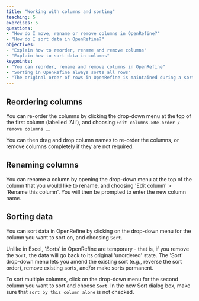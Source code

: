 ```yaml
---
title: "Working with columns and sorting"
teaching: 5
exercises: 5
questions:
- "How do I move, rename or remove columns in OpenRefine?"
- "How do I sort data in OpenRefine?"
objectives:
- "Explain how to reorder, rename and remove columns"
- "Explain how to sort data in columns"
keypoints:
- "You can reorder, rename and remove columns in OpenRefine"
- "Sorting in OpenRefine always sorts all rows"
- "The original order of rows in OpenRefine is maintained during a sort until you use the option to Reorder Rows Permanently"
---
```


## Reordering columns
You can re-order the columns by clicking the drop-down menu at the top of the first column (labelled 'All'), and choosing `Edit columns->Re-order / remove columns …`.

You can then drag and drop column names to re-order the columns, or remove columns completely if they are not required.

## Renaming columns

You can rename a column by opening the drop-down menu at the top of the column that you would like to rename, and choosing 'Edit column' > 'Rename this column'. You will then be prompted to enter the new column name. 

## Sorting data
You can sort data in OpenRefine by clicking on the drop-down menu for the column you want to sort on, and choosing `Sort`.

Unlike in Excel, 'Sorts' in OpenRefine are temporary - that is, if you remove the `Sort`, the data will go back to its original 'unordered' state. The 'Sort' drop-down menu lets you amend the existing sort (e.g., reverse the sort order), remove existing sorts, and/or make sorts permanent.

To sort multiple columns, click on the drop-down menu for the second column you want to sort and choose `Sort`. In the new Sort dialog box, make sure that `sort by this column alone` is not checked.
